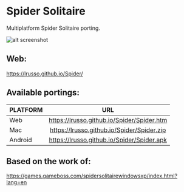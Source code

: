 # Spider Solitaire

Multiplatform Spider Solitaire porting.

![alt screenshot](https://raw.githubusercontent.com/lrusso/Spider/master/Spider.png)

## Web:

https://lrusso.github.io/Spider/

## Available portings:

| PLATFORM  | URL
| :------------ |:---------------:|
| Web | https://lrusso.github.io/Spider/Spider.htm
| Mac | https://lrusso.github.io/Spider/Spider.zip
| Android | https://lrusso.github.io/Spider/Spider.apk

## Based on the work of:

https://games.gameboss.com/spidersolitairewindowsxp/index.html?lang=en
